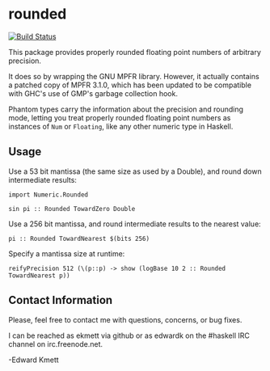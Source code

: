 rounded
=======

[![Build Status](https://secure.travis-ci.org/ekmett/rounded.png?branch=master)](http://travis-ci.org/ekmett/rounded)

This package provides properly rounded floating point numbers of arbitrary precision.

It does so by wrapping the GNU MPFR library. However, it actually contains a patched copy of MPFR 3.1.0,
which has been updated to be compatible with GHC's use of GMP's garbage collection hook.

Phantom types carry the information about the precision and rounding mode, letting you treat properly rounded floating
point numbers as instances of `Num` or `Floating`, like any other numeric type in Haskell.

Usage
-----

Use a 53 bit mantissa (the same size as used by a Double), and round down intermediate results:

    import Numeric.Rounded

    sin pi :: Rounded TowardZero Double

Use a 256 bit mantissa, and round intermediate results to the nearest value:

    pi :: Rounded TowardNearest $(bits 256)

Specify a mantissa size at runtime:

    reifyPrecision 512 (\(p::p) -> show (logBase 10 2 :: Rounded TowardNearest p))

Contact Information
-------------------

Please, feel free to contact me with questions, concerns, or bug fixes.

I can be reached as ekmett via github or as edwardk on the #haskell IRC channel on irc.freenode.net.

-Edward Kmett
